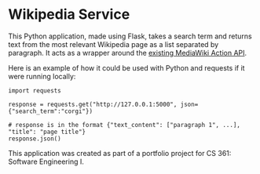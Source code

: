 # Wikipedia Service

This Python application, made using Flask, takes a search term and returns text from the most relevant Wikipedia page as a list separated by paragraph. It acts as a wrapper around the [existing MediaWiki Action API](https://www.mediawiki.org/wiki/API:Main_page).

Here is an example of how it could be used with Python and requests if it were running locally:

```
import requests

response = requests.get("http://127.0.0.1:5000", json={"search_term":"corgi"})

# response is in the format {"text_content": ["paragraph 1", ...], "title": "page title"}
response.json()
```

This application was created as part of a portfolio project for CS 361: Software Engineering I.